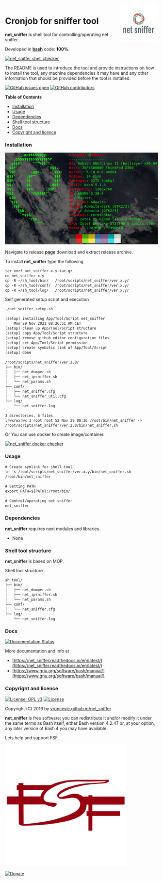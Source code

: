 <img align="right" src="https://raw.githubusercontent.com/vroncevic/net_sniffer/dev/docs/net_sniffer_logo.png" width="25%">

# Cronjob for sniffer tool

**net_sniffer** is shell tool for controlling/operating net sniffer.

Developed in **[bash](https://en.wikipedia.org/wiki/Bash_(Unix_shell))** code: **100%**.

[![net_sniffer shell checker](https://github.com/vroncevic/net_sniffer/workflows/net_sniffer%20shell%20checker/badge.svg)](https://github.com/vroncevic/net_sniffer/actions?query=workflow%3A%22net_sniffer+shell+checker%22)

The README is used to introduce the tool and provide instructions on
how to install the tool, any machine dependencies it may have and any
other information that should be provided before the tool is installed.

[![GitHub issues open](https://img.shields.io/github/issues/vroncevic/net_sniffer.svg)](https://github.com/vroncevic/net_sniffer/issues) [![GitHub contributors](https://img.shields.io/github/contributors/vroncevic/net_sniffer.svg)](https://github.com/vroncevic/net_sniffer/graphs/contributors)

<!-- START doctoc generated TOC please keep comment here to allow auto update -->
<!-- DON'T EDIT THIS SECTION, INSTEAD RE-RUN doctoc TO UPDATE -->
**Table of Contents**

- [Installation](#installation)
- [Usage](#usage)
- [Dependencies](#dependencies)
- [Shell tool structure](#shell-tool-structure)
- [Docs](#docs)
- [Copyright and licence](#copyright-and-licence)

<!-- END doctoc generated TOC please keep comment here to allow auto update -->

### Installation

![Debian Linux OS](https://raw.githubusercontent.com/vroncevic/net_sniffer/dev/docs/debtux.png)

Navigate to release **[page](https://github.com/vroncevic/net_sniffer/releases)** download and extract release archive.

To install **net_sniffer** type the following

```
tar xvzf net_sniffer-x.y.tar.gz
cd net_sniffer-x.y
cp -R ~/sh_tool/bin/   /root/scripts/net_sniffer/ver.x.y/
cp -R ~/sh_tool/conf/  /root/scripts/net_sniffer/ver.x.y/
cp -R ~/sh_tool/log/   /root/scripts/net_sniffer/ver.x.y/
```

Self generated setup script and execution
```
./net_sniffer_setup.sh 

[setup] installing App/Tool/Script net_sniffer
	Mon 29 Nov 2021 08:26:51 AM CET
[setup] clean up App/Tool/Script structure
[setup] copy App/Tool/Script structure
[setup] remove github editor configuration files
[setup] set App/Tool/Script permission
[setup] create symbolic link of App/Tool/Script
[setup] done

/root/scripts/net_sniffer/ver.2.0/
├── bin/
│   ├── net_dumper.sh
│   ├── net_ipsniffer.sh
│   └── net_params.sh
├── conf/
│   ├── net_sniffer.cfg
│   └── net_sniffer_util.cfg
└── log/
    └── net_sniffer.log

3 directories, 6 files
lrwxrwxrwx 1 root root 52 Nov 29 08:26 /root/bin/net_sniffer -> /root/scripts/net_sniffer/ver.2.0/bin/net_sniffer.sh
```

Or You can use docker to create image/container.

[![net_sniffer docker checker](https://github.com/vroncevic/net_sniffer/workflows/net_sniffer%20docker%20checker/badge.svg)](https://github.com/vroncevic/net_sniffer/actions?query=workflow%3A%22net_sniffer+docker+checker%22)

### Usage

```
# Create symlink for shell tool
ln -s /root/scripts/net_sniffer/ver.x.y/bin/net_sniffer.sh /root/bin/net_sniffer

# Setting PATH
export PATH=${PATH}:/root/bin/

# Control/operating net sniffer
net_sniffer
```

### Dependencies

**net_sniffer** requires next modules and libraries

* None

### Shell tool structure

**net_sniffer** is based on MOP.

Shell tool structure
```
sh_tool/
├── bin/
│   ├── net_dumper.sh
│   ├── net_ipsniffer.sh
│   └── net_params.sh
├── conf/
│   └── net_sniffer.cfg
└── log/
    └── net_sniffer.log
```

### Docs

[![Documentation Status](https://readthedocs.org/projects/net_sniffer/badge/?version=latest)](https://net_sniffer.readthedocs.io/projects/net_sniffer/en/latest/?badge=latest)

More documentation and info at
* [https://net_sniffer.readthedocs.io/en/latest/](https://net_sniffer.readthedocs.io/en/latest/)
* [https://www.gnu.org/software/bash/manual/](https://www.gnu.org/software/bash/manual/)

### Copyright and licence

[![License: GPL v3](https://img.shields.io/badge/License-GPLv3-blue.svg)](https://www.gnu.org/licenses/gpl-3.0) [![License](https://img.shields.io/badge/License-Apache%202.0-blue.svg)](https://opensource.org/licenses/Apache-2.0)

Copyright (C) 2016 by [vroncevic.github.io/net_sniffer](https://vroncevic.github.io/net_sniffer)

**net_sniffer** is free software; you can redistribute it and/or modify
it under the same terms as Bash itself, either Bash version 4.2.47 or,
at your option, any later version of Bash 4 you may have available.

Lets help and support FSF.

[![Free Software Foundation](https://raw.githubusercontent.com/vroncevic/net_sniffer/dev/docs/fsf-logo_1.png)](https://my.fsf.org/)

[![Donate](https://www.paypalobjects.com/en_US/i/btn/btn_donateCC_LG.gif)](https://my.fsf.org/donate/)
